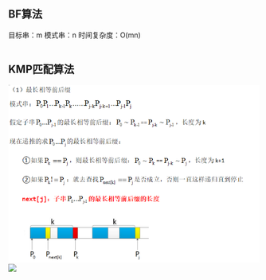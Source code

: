 ## BF算法
目标串：m 模式串：n 时间复杂度：O(mn)  
```cpp

```

## KMP匹配算法
![](https://github.com/tangshisong/algorithm/blob/master/pic/1.png)
![](https://github.com/tangshisong/algorithm/tree/master/pic/2.png)
